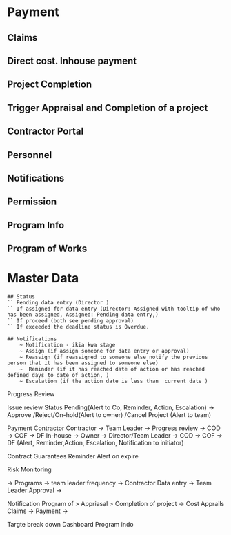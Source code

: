 # Payment
## Claims
## Direct cost. Inhouse payment
## Project Completion
## Trigger Appraisal and Completion of a project
## Contractor Portal
## Personnel
## Notifications
## Permission
## Program Info
## Program of Works





# Master Data
    ## Status
    `` Pending data entry (Director )
    `` If assigned for data entry (Director: Assigned with tooltip of who has been assigned, Assigned: Pending data entry,)
    `` If proceed (both see pending approval)
    `` If exceeded the deadline status is Overdue.

    ## Notifications
        ~ Notification - ikia kwa stage
        ~ Assign (if assign someone for data entry or approval)
        ~ Reassign (if reassigned to someone else notify the previous person that it has been assigned to someone else)
        ~  Reminder (if it has reached date of action or has reached defined days to date of action, )
        ~ Escalation (if the action date is less than  current date )


Progress Review


Issue review
    Status
        Pending(Alert to Co, Reminder, Action, Escalation) -> Approve /Reject/On-hold(Alert to owner) /Cancel Project (Alert to team)

Payment
  Contractor
    Contractor ->  Team Leader -> Progress review -> COD -> COF -> DF
    In-house -> Owner -> Director/Team Leader -> COD -> COF -> DF
    (Alert, Reminder,Action, Escalation, Notification to initiator)


Contract Guarantees
    Reminder
    Alert on expire


Risk Monitoring

-> Programs -> team leader frequency -> Contractor Data entry -> Team Leader Approval ->



Notification
Program of > Appriasal > Completion of project -> Cost Apprails Claims -> Payment ->

Targte break down Dashboard
Program indo